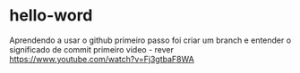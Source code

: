# hello-word
Aprendendo a usar o github
primeiro passo foi criar um branch e entender o significado de commit
primeiro video - rever
https://www.youtube.com/watch?v=Fj3gtbaF8WA
